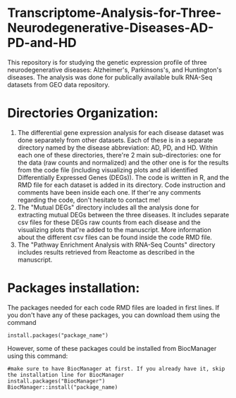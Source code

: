 # Transcriptome-Analysis-for-Three-Neurodegenerative-Diseases-AD-PD-and-HD

This repository is for studying the genetic expression profile of three neurodegenerative diseases: Alzheimer's, Parkinsons's, and Huntington's diseases. The analysis was done for publically available bulk RNA-Seq datasets from GEO data repository. 


# Directories Organization:
1. The differential gene expression analysis for each disease dataset was done separately from other datasets. Each of these is in a separate directory named by the disease abbreviation: AD, PD, and HD. Within each one of these directories, there're 2 main sub-directories: one for the data (raw counts and normalized) and the other one is for the results from the code file (including visualizing plots and all identified Differentially Expressed Genes (DEGs)). The code is written in R, and the RMD file for each dataset is added in its directory. Code instruction and comments have been inside each one. If ther're any comments regarding the code, don't hesitate to contact me!
2. The "Mutual DEGs" directory includes all the analysis done for extracting mutual DEGs between the three diseases. It includes separate csv files for these DEGs raw counts from each disease and the visualizing plots that're added to the manuscript. More information about the different csv files can be found inside the code RMD file. 
3. The "Pathway Enrichment Analysis with RNA-Seq Counts" directory includes results retrieved from Reactome as described in the manuscript.


# Packages installation:
The packages needed for each code RMD files are loaded in first lines. If you don't have any of these packages, you can download them using the command 
```
install.packages("package_name")
```
However, some of these packages could be installed from BiocManager using this command:
```
#make sure to have BiocManager at first. If you already have it, skip the installation line for BiocManager
install.packages("BiocManager") 
BiocManager::install("package_name)
```
